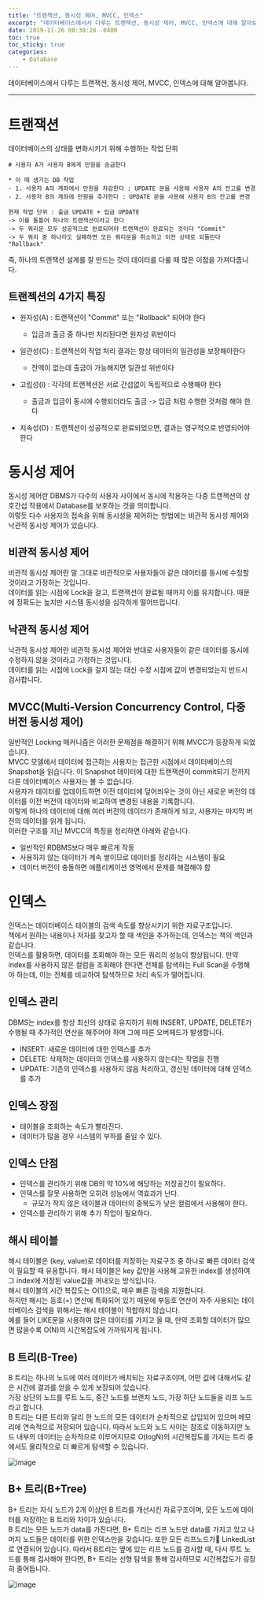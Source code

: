 ```yaml
---
title: "트랜잭션, 동시성 제어, MVCC, 인덱스"
excerpt: "데이터베이스에서서 다루는 트랜잭션, 동시성 제어, MVCC, 인덱스에 대해 알아보자"
date: 2019-11-26 08:30:28 -0400
toc: true
toc_sticky: true
categories: 
    - Database
---
```

데이터베이스에서 다루는 트랜잭션, 동시성 제어, MVCC, 인덱스에 대해 알아봅니다.
<hr>

# 트랜잭션
데이터베이스의 상태를 변화시키기 위해 수행하는 작업 단위
```
# 사용자 A가 사용자 B에게 만원을 송금한다 

* 이 때 생기는 DB 작업
- 1. 사용자 A의 계좌에서 만원을 차감한다 : UPDATE 문을 사용해 사용자 A의 잔고를 변경
- 2. 사용자 B의 계좌에 만원을 추가한다 : UPDATE 문을 사용해 사용자 B의 잔고를 변경

현재 작업 단위 : 출금 UPDATE + 입금 UPDATE
-> 이를 통틀어 하나의 트랜잭션이라고 한다
-> 두 쿼리문 모두 성공적으로 완료되어야 트랜잭션이 완료되는 것이다 "Commit"
-> 두 쿼리 중 하나라도 실패하면 모든 쿼리문을 취소하고 이전 상태로 되돌린다 "Rollback"
```

즉, 하나의 트랜잭션 설계를 잘 만드는 것이 데이터를 다룰 때 많은 이점을 가져다줍니다.

## 트랜젝션의 4가지 특징

- 원자성(A) : 트랜잭션이 "Commit" 또는 "Rollback" 되어야 한다
    - 입금과 출금 중 하나만 처리된다면 원자성 위반이다 

- 일관성(C) : 트랜젝션의 작업 처리 결과는 항상 데이터의 일관성을 보장해야한다
    - 잔액이 없는데 출금이 가능해지면 일관성 위반이다

- 고립성(I) : 각각의 트랜젝션은 서로 간섭없이 독립적으로 수행해야 한다
    - 출금과 입금이 동시에 수행되더라도 출금 -> 입금 처럼 수행한 것처럼 해야 한다

- 지속성(D) : 트랜젝션이 성공적으로 완료되었으면, 결과는 영구적으로 반영되어야 한다

# 동시성 제어
동시성 제어란 DBMS가 다수의 사용자 사이에서 동시에 작용하는 다중 트랜잭션의 상호간섭 작용에서 Database를 보호하는 것을 의미합니다.
<br>
이렇듯 다수 사용자의 접속을 위해 동시성을 제어하는 방법에는 비관적 동시성 제어와 낙관적 동시성 제어가 있습니다.

## 비관적 동시성 제어 
비관적 동시성 제어란 말 그대로 비관적으로 사용자들이 같은 데이터를 동시에 수정할 것이라고 가정하는 것입니다.
<br>
데이터를 읽는 시점에 Lock을 걸고, 트랜잭션이 완료될 때까지 이를 유지합니다. 때문에 정확도는 높지만 시스템 동시성을 심각하게 떨어뜨립니다.

## 낙관적 동시성 제어
낙관적 동시성 제어란 비관적 동시성 제어와 반대로 사용자들이 같은 데이터를 동시에 수정하지 않을 것이라고 가정하는 것입니다.
<br>
데이터를 읽는 시점에 Lock을 걸지 않는 대신 수정 시점에 값이 변경되었는지 반드시 검사합니다.

## MVCC(Multi-Version Concurrency Control, 다중 버전 동시성 제어)
일반적인 Locking 매커니즘은  이러한 문제점을 해결하기 위해 MVCC가 등장하게 되었습니다.
<br>
MVCC 모델에서 데이터에 접근하는 사용자는 접근한 시점에서 데이터베이스의 Snapshot을 읽습니다. 이 Snapshot 데이터에 대한 트랜잭션이 commit되기 전까지 다른 데이터베이스 사용자는 볼 수 없습니다.
<br>
사용자가 데이터를 업데이트하면 이전 데이터에 덮어씌우는 것이 아닌 새로운 버전의 데이터를 이전 버전의 데이터와 비교하여 변경된 내용을 기록합니다.
<br>
이렇게 하나의 데이터에 대해 여러 버전의 데이터가 존재하게 되고, 사용자는 마지막 버전의 데이터를 읽게 됩니다.
<br>
이러한 구조를 지닌 MVCC의 특징을 정리하면 아래와 같습니다.

- 일반적인 RDBMS보다 매우 빠르게 작동
- 사용하지 않는 데이터가 계속 쌓이므로 데이터를 정리하는 시스템이 필요
- 데이터 버전이 충돌하면 애플리케이션 영역에서 문제를 해결해야 함

# 인덱스
인덱스는 데이터베이스 테이블의 검색 속도를 향상시키기 위한 자료구조입니다.
<br>
책에서 원하는 내용이나 저자를 찾고자 할 때 색인을 추가하는데, 인덱스는 책의 색인과 같습니다.
<br>
인덱스를 활용하면, 데이터를 조회해야 하는 모든 쿼리의 성능이 향상됩니다. 만약 index를 사용하지 않은 컬럼을 조회해야 한다면 전체를 탐색하는 Full Scan을 수행해야 하는데, 이는 전체를 비교하여 탐색하므로 처리 속도가 떨어집니다.

## 인덱스 관리
DBMS는 index를 항상 최신의 상태로 유지하기 위해 INSERT, UPDATE, DELETE가 수행될 때 추가적인 연산을 해주어야 하며 그에 따른 오버헤드가 발생합니다.

- INSERT: 새로운 데이터에 대한 인덱스를 추가
- DELETE: 삭제하는 데이터의 인덱스를 사용하지 않는다는 작업을 진행
- UPDATE: 기존의 인덱스를 사용하지 않음 처리하고, 갱신된 데이터에 대해 인덱스를 추가

## 인덱스 장점
- 테이블을 조회하는 속도가 빨라진다.
- 데이터가 많을 경우 시스템의 부하를 줄일 수 있다.

## 인덱스 단점
- 인덱스를 관리하기 위해 DB의 약 10%에 해당하는 저장공간이 필요하다.
- 인덱스를 잘못 사용하면 오히려 성능에서 역효과가 난다.
    - 규모가 작지 않은 테이블과 데이터의 중복도가 낮은 컬럼에서 사용해야 한다.
- 인덱스를 관리하기 위해 추가 작업이 필요하다.

## 해시 테이블
해시 테이블은 (key, value)로 데이터를 저장하는 자료구조 중 하나로 빠른 데이터 검색이 필요할 때 유용합니다. 해시 테이블은 key 값만을 사용해 고유한 index를 생성하여 그 index에 저장된 value값을 꺼내오는 방식입니다.
<br>
해시 테이블의 시간 복잡도는 O(1)으로, 매우 빠른 검색을 지원합니다.
<br>
하지만 해시는 등호(=) 연산에 특화되어 있기 때문에 부등호 연산이 자주 사용되는 데이터베이스 검색을 위해서는 해시 테이블이 적합하지 않습니다.
<br>
예를 들어 LIKE문을 사용하여 많은 데이터를 가지고 올 때, 만약 조회할 데이터가 많으면 많을수록 O(N)의 시간복잡도에 가까워지게 됩니다.

## B 트리(B-Tree)
B 트리는 하나의 노드에 여러 데이터가 배치되는 자료구조이며, 어떤 값에 대해서도 같은 시간에 결과를 얻을 수 있게 보장되어 있습니다. 
<br>
가장 상단의 노드를 루트 노드, 중간 노드를 브랜치 노드, 가장 하단 노드들을 리프 노드라고 합니다.
<br>
B 트리는 다른 트리와 달리 한 노드의 모든 데이터가 순차적으로 삽입되어 있으며 메모리에 연속적으로 저장되어 있습니다. 따라서 노드와 노드 사이는 참조로 이동하지만 노드 내부의 데이터는 순차적으로 이루어지므로 O(logN)의 시간복잡도를 가지는 트리 중에서도 물리적으로 더 빠르게 탐색할 수 있습니다.
<br>

![image](https://user-images.githubusercontent.com/52072077/117100178-0da89980-adae-11eb-94c6-498328b54af9.png)


## B+ 트리(B+Tree)
B+ 트리는 자식 노드가 2개 이상인 B 트리를 개선시킨 자료구조이며, 모든 노드에 데이터를 저장하는 B 트리와 차이가 있습니다.
<br>
B 트리는 모든 노드가 data를 가진다면, B+ 트리는 리프 노드만 data를 가지고 있고 나머지 노드들은 데이터를 위한 인덱스만을 갖습니다. 또한 모든 리프노드가 LinkedList로 연결되어 있습니다. 따라서 B트리는 옆에 있는 리프 노드를 검사할 때, 다시 루트 노드를 통해 검사해야 한다면, B+ 트리는 선형 탐색을 통해 검사하므로 시간복잡도가 굉장히 줄어듭니다.
<br>
 

![image](https://user-images.githubusercontent.com/52072077/117100980-2619b380-adb0-11eb-9d2f-139a1165ee7d.jpg)
